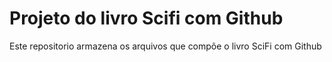 # Projeto do livro Scifi com Github

Este repositorio armazena os arquivos que compõe o livro SciFi com Github